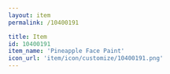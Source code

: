 ```yaml
---
layout: item
permalink: /10400191

title: Item
id: 10400191
item_name: 'Pineapple Face Paint'
icon_url: 'item/icon/customize/10400191.png'
---
```

